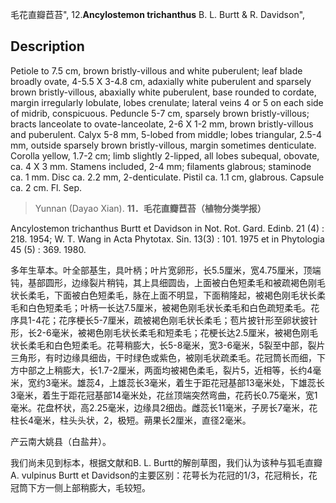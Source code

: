 毛花直瓣苣苔",
12.**Ancylostemon trichanthus** B. L. Burtt & R. Davidson",

## Description
Petiole to 7.5 cm, brown bristly-villous and white puberulent; leaf blade broadly ovate, 4-5.5 X 3-4.8 cm, adaxially white puberulent and sparsely brown bristly-villous, abaxially white puberulent, base rounded to cordate, margin irregularly lobulate, lobes crenulate; lateral veins 4 or 5 on each side of midrib, conspicuous. Peduncle 5-7 cm, sparsely brown bristly-villous; bracts lanceolate to ovate-lanceolate, 2-6 X 1-2 mm, brown bristly-villous and puberulent. Calyx 5-8 mm, 5-lobed from middle; lobes triangular, 2.5-4 mm, outside sparsely brown bristly-villous, margin sometimes denticulate. Corolla yellow, 1.7-2 cm; limb slightly 2-lipped, all lobes subequal, obovate, ca. 4 X 3 mm. Stamens included, 2-4 mm; filaments glabrous; staminode ca. 1 mm. Disc ca. 2.2 mm, 2-denticulate. Pistil ca. 1.1 cm, glabrous. Capsule ca. 2 cm. Fl. Sep.

> Yunnan (Dayao Xian).
**11．毛花直瓣苣苔（植物分类学报）**

Ancylostemon trichanthus Burtt et Davidson in Not. Rot. Gard. Edinb. 21 (4) : 218. 1954; W. T. Wang in Acta Phytotax. Sin. 13(3) : 101. 1975 et in Phytologia 45 (5) : 369. 1980.

多年生草本。叶全部基生，具叶柄；叶片宽卵形，长5.5厘米，宽4.75厘米，顶端钝，基部圆形，边缘裂片稍钝，其上具细圆齿，上面被白色短柔毛和被疏褐色刚毛状长柔毛，下面被白色短柔毛，脉在上面不明显，下面稍隆起，被褐色刚毛状长柔毛和白色短柔毛；叶柄一长达7.5厘米，被褐色刚毛状长柔毛和白色疏短柔毛。花序具1-4花；花序梗长5-7厘米，疏被褐色刚毛状长柔毛；苞片披针形至卵状披针形，长2-6毫米，被褐色刚毛状长柔毛和短柔毛；花梗长达2.5厘米，被褐色刚毛状长柔毛和白色短柔毛。花萼稍膨大，长5-8毫米，宽3-6毫米，5裂至中部，裂片三角形，有时边缘具细齿，干时绿色或紫色，被刚毛状疏柔毛。花冠筒长而细，下方中部之上稍膨大，长1.7-2厘米，两面均被褐色柔毛，裂片5，近相等，长约4毫米，宽约3毫米。雄蕊4，上雄蕊长3毫米，着生于距花冠基部13毫米处，下雄蕊长3毫米，着生于距花冠基部14毫米处，花丝顶端突然弯曲，花药长0.75毫米，宽1毫米。花盘杯状，高2.25毫米，边缘具2细齿。雌蕊长11毫米，子房长7毫米，花柱长4毫米，柱头头状，2，极短。蒴果长2厘米，直径2毫米。

产云南大姚县（白盐井）。

我们尚未见到标本，根据文献和B. L. Burtt的解剖草图，我们认为该种与狐毛直瓣A. vulpinus Burtt et Davidson的主要区别：花萼长为花冠的1/3，花冠稍长，花冠筒下方一侧上部稍膨大，毛较短。
